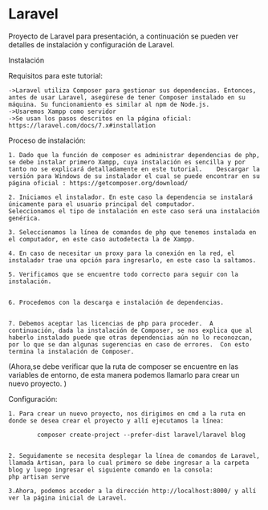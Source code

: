 # Laravel
Proyecto de Laravel para presentación, a continuación se pueden ver detalles de instalación y configuración de Laravel.


Instalación

Requisitos para este tutorial: 

	->Laravel utiliza Composer para gestionar sus dependencias. Entonces, antes de usar Laravel, asegúrese de tener Composer instalado en su máquina. Su funcionamiento es similar al npm de Node.js.
	->Usaremos Xampp como servidor
	->Se usan los pasos descritos en la página oficial: https://laravel.com/docs/7.x#installation 

Proceso de instalación:

	1. Dado que la función de composer es administrar dependencias de php, se debe instalar primero Xampp, cuya instalación es sencilla y por tanto no se explicará detalladamente en este tutorial.	Descargar la versión para Windows de su instalador el cual se puede encontrar en su página oficial : https://getcomposer.org/download/

	2. Iniciamos el instalador. En este caso la dependencia se instalará únicamente para el usuario principal del computador. 
	Seleccionamos el tipo de instalación en este caso será una instalación genérica.

	3. Seleccionamos la línea de comandos de php que tenemos instalada en el computador, en este caso autodetecta la de Xampp.

	4. En caso de necesitar un proxy para la conexión en la red, el instalador trae una opción para ingresarlo, en este caso la saltamos.

	5. Verificamos que se encuentre todo correcto para seguir con la instalación.


	6. Procedemos con la descarga e instalación de dependencias.


	7. Debemos aceptar las licencias de php para proceder.  A continuación, dada la instalación de Composer, se nos explica que al haberlo instalado puede que otras dependencias aún no lo reconozcan, por lo que se dan algunas sugerencias en caso de errores.  Con esto termina la instalación de Composer.
(Ahora,se debe verificar que la ruta de composer se encuentre en las variables de entorno, de esta manera podemos llamarlo para crear un nuevo proyecto. )

Configuración: 
	
	1. Para crear un nuevo proyecto, nos dirigimos en cmd a la ruta en donde se desea crear el proyecto y allí ejecutamos la línea:

			composer create-project --prefer-dist laravel/laravel blog


	2. Seguidamente se necesita desplegar la línea de comandos de Laravel, llamada Artisan, para lo cual primero se debe ingresar a la carpeta blog y luego ingresar el siguiente comando en la consola:
	php artisan serve

	3.Ahora, podemos acceder a la dirección http://localhost:8000/ y allí ver la página inicial de Laravel.
